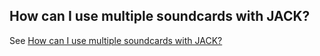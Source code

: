 
##  How can I use multiple soundcards with JACK? 


See [How can I use multiple soundcards with JACK?](http://jackaudio.org/multiple_devices) 
